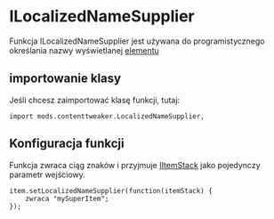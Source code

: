 # ILocalizedNameSupplier

Funkcja ILocalizedNameSupplier jest używana do programistycznego określania nazwy wyświetlanej [elementu](/Mods/ContentTweaker/Vanilla/Creatable_Content/Item/)

## importowanie klasy

Jeśli chcesz zaimportować klasę funkcji, tutaj:

```zenscript
import mods.contenttweaker.LocalizedNameSupplier,
```

## Konfiguracja funkcji

Funkcja zwraca ciąg znaków i przyjmuje [IItemStack](/Vanilla/Items/IItemStack/) jako pojedynczy parametr wejściowy.

```zenscript
item.setLocalizedNameSupplier(function(itemStack) {
    zwraca "mySuperItem";
});
```